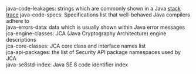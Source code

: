 java-code-leakages: strings which are commonly shown in a Java [stack trace](https://wikipedia.org/wiki/Stack_trace)
java-code-specs: Specifications list that well-behaved Java compilers adhere to  
java-errors-data: data which is usually shown within Java error messages
jca-engine-classes: JCA (Java Cryptography Architecture) engine descriptions  
jca-core-classes: JCA core class and interface names list  
jca-api-packages: the list of Security API package namespaces used by JCA  
java-se8std-index: Java SE 8 code identifier index  
